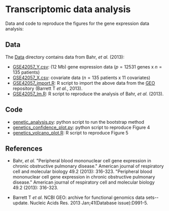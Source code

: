 # Transcriptomic data analysis

Data and code to reproduce the figures for the gene expression data analysis:

## Data

The  [Data](Data) directory contains data from Bahr, *et al.* (2013):

- [GSE42057_Y.csv](Data/GSE42057_Y.csv): (12 Mb) gene expression data ($p=12531$ genes x $n=135$ patients)
- [GSE42057_X.csv](Data/GSE42057_X.csv): covariate data ($n=135$ patients x $11$ covariates)
- [GSE42057_import.R](Data/GSE42057_import.R): R script to import the above data from the [GEO](https://www.ncbi.nlm.nih.gov/geo/) repository (Barrett T *et al.*, 2013).
- [GSE42057_lm.R](Data/GSE42057_lm.R): R script to reproduce the analysis of Bahr, *et al.* (2013).

## Code

- [genetic_analysis.py](Genetics_data_analysis/genetic_analysis.py): python script to run the bootstrap method
- [genetics_confidence_plot.py](Genetics_confidence_curves/genetics_confidence_plot.py): python script to reproduce Figure 4
- [genetics_volcano_plot.R](Volcano_plot/genetics_volcano_plot.R): R script to reproduce Figure 5

## References

- Bahr, *et al.* "Peripheral blood mononuclear cell gene expression in chronic obstructive pulmonary disease." American journal of respiratory cell and molecular biology 49.2 (2013): 316-323. "Peripheral blood mononuclear cell gene expression in chronic obstructive pulmonary disease." American journal of respiratory cell and molecular biology 49.2 (2013): 316-323.

-  Barrett T *et al.* NCBI GEO: archive for functional genomics data sets--update.
Nucleic Acids Res. 2013 Jan;41(Database issue):D991-5.